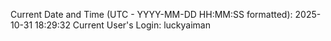 Current Date and Time (UTC - YYYY-MM-DD HH:MM:SS formatted): 2025-10-31 18:29:32
Current User's Login: luckyaiman
